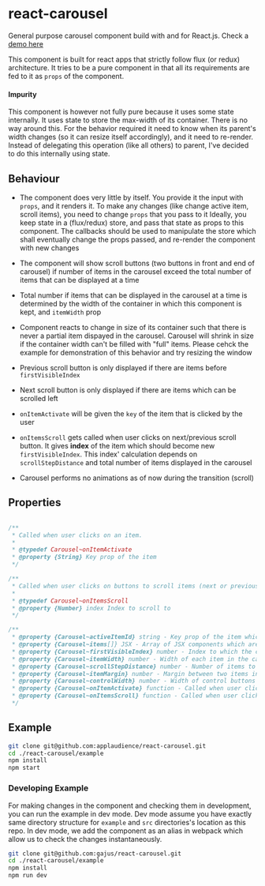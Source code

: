 # react-carousel

General purpose carousel component build with and for React.js. Check a [demo here](http://gajus.github.io/react-carousel/)

This component is built for react apps that strictly follow flux (or redux) architecture. It tries to be a pure component in that all its requirements are fed to it as `props` of the component.

#### Impurity

This component is however not fully pure because it uses some state internally. It uses state to store the max-width of its container. There is no way around this. For the behavior required it need to know when its parent's width changes (so it can resize itself accordingly), and it need to re-render. Instead of delegating this operation (like all others) to parent, I've decided to do this internally using state.

## Behaviour

- The component does very little by itself. You provide it the input with `props`, and it renders it. To make any changes (like change active item, scroll items), you need to change `props` that you pass to it
  Ideally, you keep state in a (flux/redux) store, and pass that state as props to this component. The callbacks should be used to manipulate the store which shall eventually change the props passed, and re-render the component with new changes

- The component will show scroll buttons (two buttons in front and end of carousel) if number of items in the carousel exceed the total number of items that can be displayed at a time
- Total number if items that can be displayed in the carousel at a time is determined by the width of the container in which this component is kept, and `itemWidth` prop
- Component reacts to change in size of its container such that there is never a partial item dispayed in the carousel. Carousel will shrink in size if the container width can't be filled with  "full" items. Please cehck the example for demonstration of this behavior and try resizing the window
- Previous scroll button is only displayed if there are items before `firstVisibleIndex`
- Next scroll button is only displayed if there are items which can be scrolled left
- `onItemActivate` will be given the `key` of the item that is clicked by the user
- `onItemsScroll` gets called when user clicks on next/previous scroll button. It gives **index** of the item which should become new `firstVisibleIndex`. This index' calculation depends on `scrollStepDistance` and total number of items displayed in the carousel
- Carousel performs no animations as of now during the transition (scroll)

## Properties

```js

/**
 * Called when user clicks on an item.
 *
 * @typedef Carousel~onItemActivate
 * @property {String} Key prop of the item
 */

/**
 * Called when user clicks on buttons to scroll items (next or previous)
 *
 * @typedef Carousel~onItemsScroll
 * @property {Number} index Index to scroll to
 */

/**
 * @property {Carousel~activeItemId} string - Key prop of the item which is to be marked as active
 * @property {Carousel~items[]} JSX - Array of JSX components which are to be set as content of carousel items
 * @property {Carousel~firstVisibleIndex} number - Index to which the crousel is scrolled to. i.e the first index which is visible
 * @property {Carousel~itemWidth} number - Width of each item in the carousel
 * @property {Carousel~scrollStepDistance} number - Number of items to scroll at one time
 * @property {Carousel~itemMargin} number - Margin between two items in the carousel
 * @property {Carousel~controlWidth} number - Width of control buttons
 * @property {Carousel~onItemActivate} function - Called when user clicks on an item
 * @property {Carousel~onItemsScroll} function - Called when user clicks on control buttons
 */
```

## Example

```sh
git clone git@github.com:applaudience/react-carousel.git
cd ./react-carousel/example
npm install
npm start
```

### Developing Example

For making changes in the component and checking them in development, you can run the example in dev mode. Dev mode assume you have exactly same directory structure for `example` and `src` directories's location as this repo. In dev mode, we add the component as an alias in webpack which allow us to check the changes instantaneously.

```sh
git clone git@github.com:gajus/react-carousel.git
cd ./react-carousel/example
npm install
npm run dev
```
